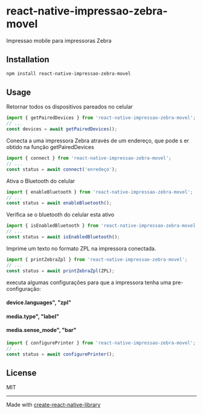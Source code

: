 # react-native-impressao-zebra-movel

Impressao mobile para impressoras Zebra

## Installation

```sh
npm install react-native-impressao-zebra-movel
```

## Usage

 Retornar todos os dispositivos pareados no celular

```js
import { getPairedDevices } from 'react-native-impressao-zebra-movel';
// ...
const devices = await getPairedDevices();
```

 Conecta a uma impressora Zebra através de um endereço, que pode s er obtido na função getPairedDevices

```js
import { connect } from 'react-native-impressao-zebra-movel';
// ...
const status = await connect('enredeço');

```


 Ativa o Bluetooth do celular

```js
import { enableBluetooth } from 'react-native-impressao-zebra-movel';
// ...
const status = await enableBluetooth();

```

 Verifica se o bluetooth do celular esta ativo

```js
import { isEnabledBluetooth } from 'react-native-impressao-zebra-movel';
// ...
const status = await isEnabledBluetooth();

```


 Imprime um texto no formato ZPL na impressora conectada.

```js
import { printZebraZpl } from 'react-native-impressao-zebra-movel';
// ...
const status = await printZebraZpl(ZPL);

```

 executa algumas configurações para que a impressora tenha uma pre-configuração: 
#### device.languages", "zpl"
#### media.type", "label"
#### media.sense_mode", "bar"

```js
import { configurePrinter } from 'react-native-impressao-zebra-movel';
// ...
const status = await configurePrinter();

```


## License

MIT

---

Made with [create-react-native-library](https://github.com/callstack/react-native-builder-bob)
